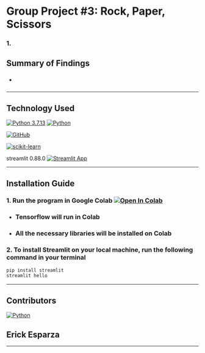 # Group Project #3: Rock, Paper, Scissors



### 1. 


## Summary of Findings

- ### 
---

## Technology Used


[![Python 3.7.13](https://img.shields.io/badge/python-3670A0?style=for-the-badge&logo=python&logoColor=ffdd54)]([https://www.python.org/downloads/release/python-3912/)
[![Python](https://img.shields.io/badge/Python-3.9.12-blue)](https://www.python.org/downloads/release/python-3912/)


[![GitHub](https://img.shields.io/badge/github-%23121011.svg?style=for-the-badge&logo=github&logoColor=white)](https://github.com/DigitalGoldRush?tab=repositories)


[![scikit-learn](https://img.shields.io/badge/scikit--learn-%23F7931E.svg?style=for-the-badge&logo=scikit-learn&logoColor=white)](https://scikit-learn.org/stable/index.html)

streamlit 0.88.0  [![Streamlit App](https://static.streamlit.io/badges/streamlit_badge_black_white.svg)](https://share.streamlit.io/digitalgoldrush/project-2-emotional-recognition/main/Emotion_recognition.ipynb)

---

## Installation Guide

### 1. Run the program in Google Colab [![Open In Colab](https://colab.research.google.com/assets/colab-badge.svg)](https://colab.research.google.com)

- ### Tensorflow will run in Colab

- ### All the necessary libraries will be installed on Colab

### 2. To install Streamlit on your local machine, run the following command in your terminal

```bash
pip install streamlit
streamlit hello
```

---

## Contributors

[![Python](https://img.shields.io/badge/Michael_Dionne-LinkedIn-blue)](https://www.linkedin.com/in/michael-dionne-b2a1b61b/)

## Erick Esparza

---
